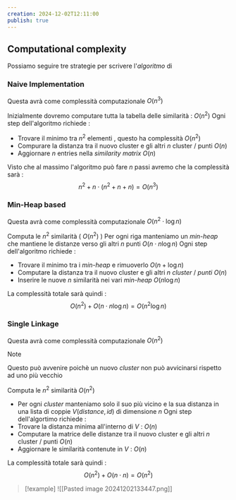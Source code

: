 ```yaml
---
creation: 2024-12-02T12:11:00
publish: true
---
```

## Computational complexity

Possiamo seguire tre strategie per scrivere l'*algoritmo* di 
### Naive Implementation

Questa avrà come complessità computazionale $O(n^3)$

Inizialmente dovremo computare tutta la tabella delle similarità : $O(n^2)$
Ogni step dell'algoritmo richiede : 
+ Trovare il minimo tra $n^2$ elementi , questo ha complessità $O(n^2)$
+ Compurare la distanza tra il nuovo cluster e gli altri $n$ cluster / punti $O(n)$  
+ Aggiornare $n$ entries nella *similarity matrix* $O(n)$

Visto che al massimo l'algoritmo può fare $n$ passi avremo che la complessità sarà : 
$$n^2+ n \cdot (n^2+n+n) = O(n^3)$$
### Min-Heap based

Questa avrà come complessità computazionale $O(n^2 \cdot \log n)$ 

Computa le $n^2$ similarità ( $O(n^2)$ ) 
Per ogni riga manteniamo un *min-heap* che mantiene le distanze verso gli altri $n$ punti $O(n\cdot n \log n)$
Ogni step dell'algoritmo richiede : 
+ Trovare il minimo tra i *min-heap* e rimuoverlo $O(n + \log n)$
+ Computare la distanza tra il nuovo cluster e gli altri $n$ *cluster* / *punti* $O(n)$
+ Inserire le nuove $n$ similarità nei vari *min-heap* $O(n\log n)$

La complessità totale sarà quindi : 
$$O(n^2) + O(n\cdot n \log n) = O(n^2 \log n)$$
### Single Linkage

Questa avrà come complessità computazionale $O(n^2)$
>[!note] 
Questo può avvenire poichè un nuovo *cluster* non può avvicinarsi rispetto ad uno più vecchio 

Computa le $n^2$ similarità $O(n^2)$
+ Per ogni *cluster* manteniamo solo il suo più vicino e la sua distanza in una lista di coppie $V(distance,id)$ di dimensione $n$ 
Ogni step dell'algortimo richiede : 
+ Trovare la distanza minima all'interno di $V$ : $O(n)$
+ Computare la matrice delle distanze tra il nuovo cluster e gli altri $n$ cluster / punti $O(n)$
+ Aggiornare le similarità contenute in $V$ : $O(n)$

La complessità totale sarà quindi : 
$$O(n^2) + O(n\cdot n ) = O(n^2)$$
>[!example] 
>![[Pasted image 20241202133447.png]]

